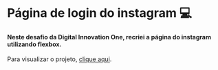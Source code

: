 # Página de login do instagram 💻

#### Neste desafio da Digital Innovation One, recriei a página do instagram utilizando flexbox.

Para visualizar o projeto, [clique aqui](https://yasminreisk.github.io/instagram-page/index.html).
